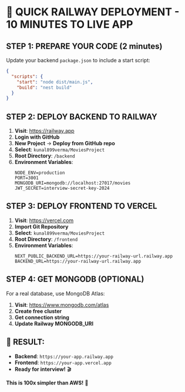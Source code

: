# 🚀 QUICK RAILWAY DEPLOYMENT - 10 MINUTES TO LIVE APP

## **STEP 1: PREPARE YOUR CODE (2 minutes)**

Update your backend `package.json` to include a start script:

```json
{
  "scripts": {
    "start": "node dist/main.js",
    "build": "nest build"
  }
}
```

## **STEP 2: DEPLOY BACKEND TO RAILWAY**

1. **Visit**: https://railway.app
2. **Login with GitHub**
3. **New Project** → **Deploy from GitHub repo**
4. **Select**: `kunal899verma/MoviesProject`
5. **Root Directory**: `/backend`
6. **Environment Variables**:
   ```
   NODE_ENV=production
   PORT=3001
   MONGODB_URI=mongodb://localhost:27017/movies
   JWT_SECRET=interview-secret-key-2024
   ```

## **STEP 3: DEPLOY FRONTEND TO VERCEL**

1. **Visit**: https://vercel.com
2. **Import Git Repository**
3. **Select**: `kunal899verma/MoviesProject`
4. **Root Directory**: `/frontend`
5. **Environment Variables**:
   ```
   NEXT_PUBLIC_BACKEND_URL=https://your-railway-url.railway.app
   BACKEND_URL=https://your-railway-url.railway.app
   ```

## **STEP 4: GET MONGODB (OPTIONAL)**

For a real database, use MongoDB Atlas:
1. **Visit**: https://www.mongodb.com/atlas
2. **Create free cluster**
3. **Get connection string**
4. **Update Railway MONGODB_URI**

## **🎯 RESULT:**
- **Backend**: `https://your-app.railway.app`
- **Frontend**: `https://your-app.vercel.app`
- **Ready for interview!** 🎬

**This is 100x simpler than AWS!** 🚀
